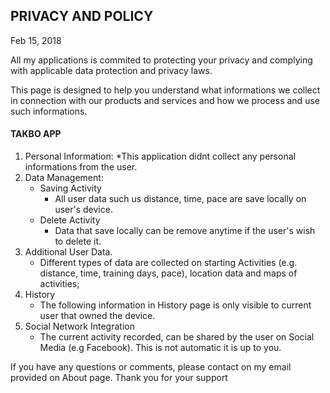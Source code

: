 ## PRIVACY AND POLICY

Feb 15, 2018

All my applications is commited to protecting your privacy and complying with applicable data protection and privacy laws.

This page is designed to help you understand what informations we collect in connection with our products and services and how we process and use such informations.

#### TAKBO APP

1. Personal Information:
    *This application didnt collect any personal informations from the user.
2. Data Management:
    * Saving Activity
       - All user data such us distance, time, pace are save locally on user's device.
    * Delete Activity
       - Data that save locally can be remove anytime if the user's wish to delete it.
3. Additional User Data.
    * Different types of data are collected on starting Activities (e.g. distance, time, training days, pace), location data and maps of activities;
4. History
    * The following information in History page is only visible to current user that owned the device.
5. Social Network Integration
    * The current activity recorded, can be shared by the user on Social Media (e.g Facebook). This is not automatic it is up to you.

If you have any questions or comments, please contact on my email provided on About page.
Thank you for your support
